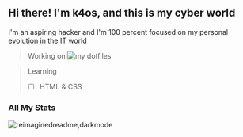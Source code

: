 ## Hi there! I'm k4os, and this is my cyber world
I'm an aspiring hacker and I'm 100 percent focused on my personal evolution in the IT world

> Working on ![my dotfiles](https://github.com/mdmk4os/dotfiles)

> Learning
> - [ ] HTML & CSS  

### All My Stats
<img src="https://myreadme.vercel.app/api/embed/mdmk4os?panels=userstatistics,toprepositories,toplanguages,commitgraph" alt="reimaginedreadme,darkmode" />
